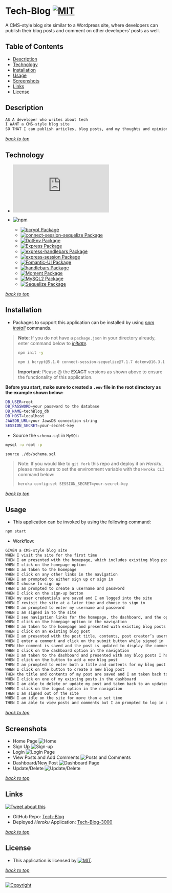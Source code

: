 # Tech-Blog [![MIT](https://img.shields.io/static/v1.svg?label=📃%20License&message=MIT&color=important)](./LICENSE)

A CMS-style blog site similar to a Wordpress site, where developers can publish their blog posts and comment on other developers’ posts as well.

## Table of Contents

- [Description](#description)
- [Technology](#technology)
- [Installation](#installation)
- [Usage](#usage)
- [Screenshots](#screenshots)
- [Links](#links)
- [License](#license)

## Description

```md
AS A developer who writes about tech
I WANT a CMS-style blog site
SO THAT I can publish articles, blog posts, and my thoughts and opinions
```

[_back to top_](#table-of-contents)

## Technology

- [![Node.js](https://img.shields.io/badge/Node.js®-v20.4.0-blue?logo=node.js)](https://nodejs.org/en)

- [![npm](https://img.shields.io/badge/npm-v9.8.0-blue?logo=npm)](https://docs.npmjs.com/cli/v9/)
  - [![bcrypt Package](https://img.shields.io/badge/bcrypt-5.1.0-green?logo=npm)](https://www.npmjs.com/package/bcrypt)
  - [![connect-session-sequelize Package](https://img.shields.io/badge/Connect--Session--Sequelize-7.1.7-green?logo=npm)](https://www.npmjs.com/package/connect-session-sequelize)
  - [![DotEnv Package](https://img.shields.io/badge/DotEnv-16.3.1-green?logo=dotenv)](https://www.npmjs.com/package/dotenv)
  - [![Express Package](https://img.shields.io/badge/Express-4.18.2-green?logo=express)](https://www.npmjs.com/package/express)
  - [![express-handlebars Package](https://img.shields.io/badge/Express--Handlebars-7.1.1-green?logo=express)](https://www.npmjs.com/package/express-handlebars)
  - [![express-session Package](https://img.shields.io/badge/Express--Session-1.17.3-green?logo=express)](https://www.npmjs.com/package/express-session)
  - [![Fomantic-UI Package](https://img.shields.io/badge/Fomantic--UI-2.9.2-green?logo=npm)](https://fomantic-ui.com/)
  - [![handlebars Package](https://img.shields.io/badge/Handlebars-4.7.8-green?logo=handlebars.js)](https://handlebarsjs.com/)
  - [![Moment Package](https://img.shields.io/badge/Moment-2.29.4-green?logo=npm)](https://momentjs.com/)
  - [![MySQL2 Package](https://img.shields.io/badge/MySQL2-2.1.0-green?logo=mysql)](https://www.npmjs.com/package/mysql2)
  - [![Sequelize Package](https://img.shields.io/badge/sequelize-5.21.7-green?logo=sequelize)](https://www.npmjs.com/package/sequelize)

[_back to top_](#table-of-contents)

## Installation

- Packages to support this application can be installed by using [_npm install_](https://docs.npmjs.com/cli/v9/commands/npm-install) commands.

> **Note**: If you do not have a `package.json` in your directory already, enter command below to [_initiate_](https://docs.npmjs.com/cli/v9/commands/npm-init).
>
> ```bash
> npm init -y
> ```
>
> ```bash
> npm i bcrypt@5.1.0 connect-session-sequelize@7.1.7 dotenv@16.3.1 express@4.18.2 express-handlebars@7.1.1 express-session@1.17.3 fomantic-ui@2.9.2 handlebars@4.7.8 moment@2.29.4 mysql2@3.6.0 sequelize@6.32.1
> ```
>
> **Important**: Please @ the **EXACT** versions as shown above to ensure the functionality of this application.

**Before you start, make sure to created a _`.env`_ file in the root directory as the example shown below:**

```bash
DB_USER=root
DB_PASSWORD=your password to the database
DB_NAME=techBlog_db
DB_HOST=localhost
JAWSDB_URL=your JawsDB connection string
SESSION_SECRET=your-secret-key
```

- Source the `schema.sql` in `MySQL`:

```bash
mysql -u root -p
```

```mysql
source ./db/schema.sql
```

> Note: If you would like to `git fork` this repo and deploy it on _Heroku_, please make sure to set the environment variable with the `Heroku CLI` command below:
>
> ```bash
> heroku config:set SESSION_SECRET=your-secret-key
> ```

[_back to top_](#table-of-contents)

## Usage

- This application can be invoked by using the following command:

```bash
npm start
```

- Workflow:

```md
GIVEN a CMS-style blog site
WHEN I visit the site for the first time
THEN I am presented with the homepage, which includes existing blog posts if any have been posted; navigation links for the homepage and the dashboard; and the option to log in
WHEN I click on the homepage option
THEN I am taken to the homepage
WHEN I click on any other links in the navigation
THEN I am prompted to either sign up or sign in
WHEN I choose to sign up
THEN I am prompted to create a username and password
WHEN I click on the sign-up button
THEN my user credentials are saved and I am logged into the site
WHEN I revisit the site at a later time and choose to sign in
THEN I am prompted to enter my username and password
WHEN I am signed in to the site
THEN I see navigation links for the homepage, the dashboard, and the option to log out
WHEN I click on the homepage option in the navigation
THEN I am taken to the homepage and presented with existing blog posts that include the post title and the date created
WHEN I click on an existing blog post
THEN I am presented with the post title, contents, post creator’s username, and date created for that post and have the option to leave a comment
WHEN I enter a comment and click on the submit button while signed in
THEN the comment is saved and the post is updated to display the comment, the comment creator’s username, and the date created
WHEN I click on the dashboard option in the navigation
THEN I am taken to the dashboard and presented with any blog posts I have already created and the option to add a new blog post
WHEN I click on the button to add a new blog post
THEN I am prompted to enter both a title and contents for my blog post
WHEN I click on the button to create a new blog post
THEN the title and contents of my post are saved and I am taken back to an updated dashboard with my new blog post
WHEN I click on one of my existing posts in the dashboard
THEN I am able to delete or update my post and taken back to an updated dashboard
WHEN I click on the logout option in the navigation
THEN I am signed out of the site
WHEN I am idle on the site for more than a set time
THEN I am able to view posts and comments but I am prompted to log in again before I can add, update, or delete posts
```

[_back to top_](#table-of-contents)

## Screenshots

- Home Page
  ![Home](./images/Home.png)
- Sign Up
  ![Sign-up](./images/Signup.png)
- Login
  ![Login Page](./images/Login.png)
- View Posts and Add Comments
  ![Posts and Comments](./images/Comment.png)
- Dashboard/New Post
  ![Dashboard Page](./images/Dashboard.png)
- Update/Delete
  ![Update/Delete](./images/UpdateAndDelete.png)

[_back to top_](#table-of-contents)

## Links

[![Tweet about this](https://img.shields.io/static/v1.svg?label=Tweet%20about%20this&message=🎵&color=blue&logo=twitter&style=social)](https://rb.gy/4mykl)

- GitHub Repo: [Tech-Blog](https://github.com/Ronin1702/E-commerce-Back-End)
- Deployed _Heroku_ Application: [Tech-Blog-3000](https://tech-blog-3000-6aa1a4d8137a.herokuapp.com/)

[_back to top_](#table-of-contents)

## License

- This application is licensed by [![MIT](https://img.shields.io/static/v1.svg?label=📃%20License&message=MIT&color=important)](./LICENSE).

[_back to top_](#table-of-contents)

---

[![Copyright](https://img.shields.io/static/v1.svg?label=Tech%20Blog%20©️%20&message=%202023%20Kai%20Chen&labelColor=informational&color=033450)](https://kaichen.biz)
